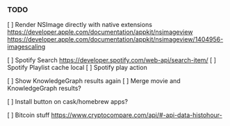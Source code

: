 ### TODO

[ ] Render NSImage directly with native extensions
    https://developer.apple.com/documentation/appkit/nsimageview
    https://developer.apple.com/documentation/appkit/nsimageview/1404956-imagescaling

[ ] Spotify Search
    https://developer.spotify.com/web-api/search-item/
[ ] Spotify Playlist cache local
[ ] Spotify play action

[ ] Show KnowledgeGraph results again
[ ] Merge movie and KnowledgeGraph results?

[ ] Install button on cask/homebrew apps?

[ ] Bitcoin stuff
    https://www.cryptocompare.com/api/#-api-data-histohour-
